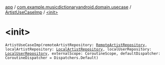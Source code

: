 [app](../../index.md) / [com.example.musicdictionaryandroid.domain.usecase](../index.md) / [ArtistUseCaseImp](index.md) / [&lt;init&gt;](./-init-.md)

# &lt;init&gt;

`ArtistUseCaseImp(remoteArtistRepository: `[`RemoteArtistRepository`](../../com.example.musicdictionaryandroid.data.repository/-remote-artist-repository/index.md)`, localArtistRepository: `[`LocalArtistRepository`](../../com.example.musicdictionaryandroid.data.repository/-local-artist-repository/index.md)`, localUserRepository: `[`LocalUserRepository`](../../com.example.musicdictionaryandroid.data.repository/-local-user-repository/index.md)`, externalScope: CoroutineScope, defaultDispatcher: CoroutineDispatcher = Dispatchers.Default)`